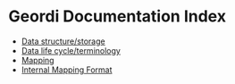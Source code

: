 Geordi Documentation Index
==========================

* [Data structure/storage](data.md)
* [Data life cycle/terminology](data-lifecycle.md)
* [Mapping](mapping.md)
* [Internal Mapping Format](mapping-format.md)
